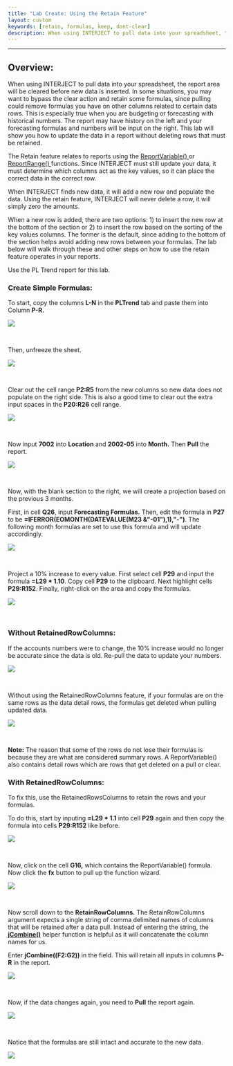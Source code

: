 ```yaml
---
title: "Lab Create: Using the Retain Feature"
layout: custom
keywords: [retain, formulas, keep, dont-clear]
description: When using INTERJECT to pull data into your spreadsheet, the report area will be cleared before new data is inserted. In some situations, you may want to bypass the clear action and retain some formulas, since pulling could remove formulas you have on other columns related to certain data rows. 
---
```

* * *

##  **Overview:**

When using INTERJECT to pull data into your spreadsheet, the report area will be cleared before new data is inserted. In some situations, you may want to bypass the clear action and retain some formulas, since pulling could remove formulas you have on other columns related to certain data rows. This is especially true when you are budgeting or forecasting with historical numbers. The report may have history on the left and your forecasting formulas and numbers will be input on the right. This lab will show you how to update the data in a report without deleting rows that must be retained. 

The Retain feature relates to reports using the [ ReportVariable() ](/wIndex/ReportVariable.html) or [ ReportRange() ](/wIndex/ReportRange.html) functions. Since INTERJECT must still update your data, it must determine which columns act as the key values, so it can place the correct data in the correct row. 

When INTERJECT finds new data, it will add a new row and populate the data. Using the retain feature, INTERJECT will never delete a row, it will simply zero the amounts. 

When a new row is added, there are two options: 1) to insert the new row at the bottom of the section or 2) to insert the row based on the sorting of the key values columns. The former is the default, since adding to the bottom of the section helps avoid adding new rows between your formulas. The lab below will walk through these and other steps on how to use the retain feature operates in your reports. 

Use the PL Trend report for this lab. 

###  Create Simple Formulas: 

To start, copy the columns  **L-N** in the  **PLTrend** tab and paste them into Column  **P-R.**

![](/images/L-Create-Retain/01.jpg)

<br> 

Then, unfreeze the sheet. 

![](/images/L-Create-Retain/02.jpg)

<br> 

Clear out the cell range  **P2:R5** from the new columns so new data does not populate on the right side. This is also a good time to clear out the extra input spaces in the  **P20:R26** cell range. 

![](/images/L-Create-Retain/03.jpg)

<br> 

Now input  **7002** into  **Location** and  **2002-05** into  **Month.** Then **Pull** the report. 

![](/images/L-Create-Retain/04.jpg)

<br> 

Now, with the blank section to the right, we will create a projection based on the previous 3 months. 

First, in cell  **Q26**, input  **Forecasting Formulas.** Then, edit the formula in  **P27** to be  **=IFERROR(EOMONTH(DATEVALUE(M23 &"-01"),1),"-")**. The following month formulas are set to use this formula and will update accordingly. 

![](/images/L-Create-Retain/05.jpg)

<br> 

Project a 10% increase to every value. First select cell **P29** and input the formula **=L29 * 1.10**. Copy cell **P29** to the clipboard. Next highlight cells **P29:R152**. Finally, right-click on the area and copy the formulas.

![](/images/L-Create-Retain/06.png)

<br>

###  Without RetainedRowColumns: 

If the accounts numbers were to change, the 10% increase would no longer be accurate since the data is old. Re-pull the data to update your numbers. 

![](/images/L-Create-Retain/07.jpg)

<br> 

Without using the RetainedRowColumns feature, if your formulas are on the same rows as the data detail rows, the formulas get deleted when pulling updated data. 

![](/images/L-Create-Retain/08.jpg)

<br>

**Note:** The reason that some of the rows do not lose their formulas is because they are what are considered summary rows. A ReportVariable() also contains detail rows which are rows that get deleted on a pull or clear. 

###  With RetainedRowColumns: 

To fix this, use the RetainedRowsColumns to retain the rows and your formulas. 

To do this, start by inputing **=L29 * 1.1** into cell **P29** again and then copy the formula into cells **P29:R152** like before.

![](/images/L-Create-Retain/09.png)

<br> 

Now, click on the cell  **G16,** which contains the ReportVariable() formula. Now click the  **fx** button to pull up the function wizard. 

![](/images/L-Create-Retain/10.jpg)

<br> 

Now scroll down to the **RetainRowColumns.** The RetainRowColumns argument expects a single string of comma delimited names of columns that will be retained after a data pull. Instead of entering the string, the [**jCombine()**](/wIndex/jCombine.html) helper function is helpful as it will concatenate the column names for us.

Enter **jCombine((F2:G2))** in the field. This will retain all inputs in columns **P-R** in the report. 

![](/images/L-Create-Retain/11.jpg)

<br> 

Now, if the data changes again, you need to **Pull** the report again. 

![](/images/L-Create-Retain/12.jpg)

<br> 

Notice that the formulas are still intact and accurate to the new data. 

![](/images/L-Create-Retain/13.jpg)

